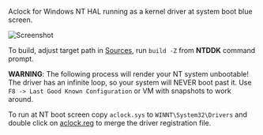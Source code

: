 Aclock for Windows NT HAL running as a kernel driver at system boot blue screen.

![Screenshot](aclock.png)

To build, adjust target path in [Sources](Sources), run `build -Z` from **NTDDK** command prompt.

**WARNING**: The following process will render your NT system unbootable! The driver has an infinite loop, so your system will NEVER boot past it. Use `F8 -> Last Good Known Configuration` or VM with snapshots to work around.

To run at NT boot screen copy `aclock.sys` to `WINNT\System32\Drivers` and double click on [aclock.reg](aclock.reg) to merge the driver registration file.
